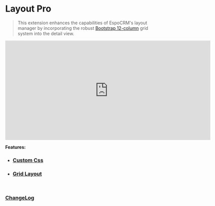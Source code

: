 # Layout Pro <a href="https://www.eblasoft.com.tr/espocrm-extension-page/espocrm-layout-pro" target="_blank" id="ext-version" data-id="63495a03a8d5865fe"></a>

> This extension enhances the capabilities of EspoCRM's layout manager by incorporating the
> robust [Bootstrap 12-column](https://getbootstrap.com/docs/3.3/css/#grid-example-basic) grid system
> into the detail view.

<iframe width="650" height="315" src="https://www.youtube.com/embed/ROrpILorBZk" frameborder="0" allow="accelerometer; autoplay; clipboard-write; encrypted-media; gyroscope; picture-in-picture" allowfullscreen></iframe>

<br>

**Features:**

- ### [Custom Css](custom-css.md)

- ### [Grid Layout](grid-layout.md)

<br>

### <font color=gray> [ChangeLog](changelog.md) </font>

